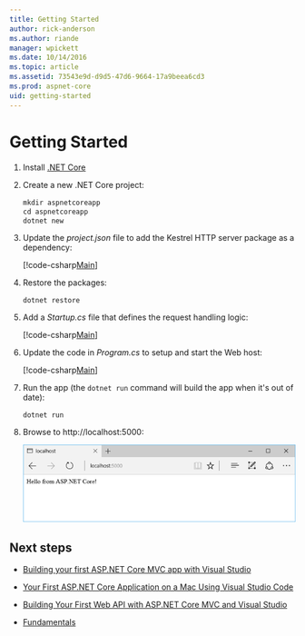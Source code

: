 ```yaml
---
title: Getting Started
author: rick-anderson
ms.author: riande
manager: wpickett
ms.date: 10/14/2016
ms.topic: article
ms.assetid: 73543e9d-d9d5-47d6-9664-17a9beea6cd3
ms.prod: aspnet-core
uid: getting-started
---
```

# Getting Started

1.  Install [.NET Core](https://microsoft.com/net/core)

2.  Create a new .NET Core project:

    ````console
    mkdir aspnetcoreapp
    cd aspnetcoreapp
    dotnet new
    ````

3.  Update the *project.json* file to add the Kestrel HTTP server package as a dependency:

    [!code-csharp[Main](./getting-started/sample/aspnetcoreapp/project.json?highlight=15)]

4.  Restore the packages:

    ````console
    dotnet restore
    ````
5.  Add a *Startup.cs* file that defines the request handling logic:

    [!code-csharp[Main](getting-started/sample/aspnetcoreapp/Startup.cs)]

6.  Update the code in *Program.cs* to setup and start the Web host:

    [!code-csharp[Main](./getting-started/sample/aspnetcoreapp/Program.cs?highlight=2,4,10,11,12,13,14,15)]

7.  Run the app  (the `dotnet run` command will build the app when it's out of date):

    ````console
    dotnet run
    ````

8.  Browse to http://localhost:5000:

    ![image](getting-started/_static/running-output.png)

## Next steps

* [Building your first ASP.NET Core MVC app with Visual Studio](tutorials/first-mvc-app/index.md)

* [Your First ASP.NET Core Application on a Mac Using Visual Studio Code](tutorials/your-first-mac-aspnet.md)

* [Building Your First Web API with ASP.NET Core MVC and Visual Studio](tutorials/first-web-api.md)

* [Fundamentals](fundamentals/index.md)
